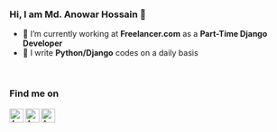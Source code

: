 ### Hi, I am Md. Anowar Hossain 👋


<!-- **anowar143/anowar143** is a ✨ _special_ ✨ repository because its `README.md` (this file) appears on your GitHub profile. 
Here are some ideas to get you started:-->

- 🔭 I’m currently working at **Freelancer.com** as a **Part-Time Django Developer**
- 🌱 I write **Python/Django** codes on a daily basis
<br/>


### Find me on
<a href="https://web.facebook.com/">
  <img align="left" alt="Anowar's Facebook" width="25px" src="https://cdn.jsdelivr.net/npm/simple-icons@v3/icons/facebook.svg" />
</a>
<a href="https://www.linkedin.com/in/md-anowar-hossain-494259211">
  <img align="left" alt="Anowar's Linkdein" width="25px" src="https://cdn.jsdelivr.net/npm/simple-icons@v3/icons/linkedin.svg" />
</a>
<a href="https://mdanowarhossain.s.bd@gmail.com">
  <img align="left" alt="Anowar's Medium" width="25px" src="https://cdn.jsdelivr.net/npm/simple-icons@v3/icons/gmail.svg" />
</a>
